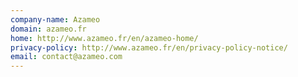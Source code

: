 ```yaml
---
company-name: Azameo
domain: azameo.fr
home: http://www.azameo.fr/en/azameo-home/
privacy-policy: http://www.azameo.fr/en/privacy-policy-notice/
email: contact@azameo.com
---
```




